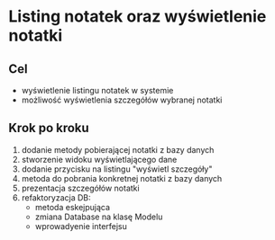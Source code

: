 # Listing notatek oraz wyświetlenie notatki

## Cel

* wyświetlenie listingu notatek w systemie
* możliwość wyświetlenia szczegółów wybranej notatki

## Krok po kroku

1. dodanie metody pobierającej notatki z bazy danych
2. stworzenie widoku wyświetlającego dane
3. dodanie przycisku na listingu "wyświetl szczegóły"
4. metoda do pobrania konkretnej notatki z bazy danych
5. prezentacja szczegółów notatki
6. refaktoryzacja DB:
   * metoda eskejpująca
   * zmiana Database na klasę Modelu
   * wprowadyenie interfejsu
